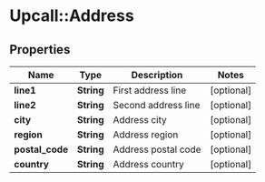 # Upcall::Address

## Properties
Name | Type | Description | Notes
------------ | ------------- | ------------- | -------------
**line1** | **String** | First address line | [optional] 
**line2** | **String** | Second address line | [optional] 
**city** | **String** | Address city | [optional] 
**region** | **String** | Address region | [optional] 
**postal_code** | **String** | Address postal code | [optional] 
**country** | **String** | Address country | [optional] 


